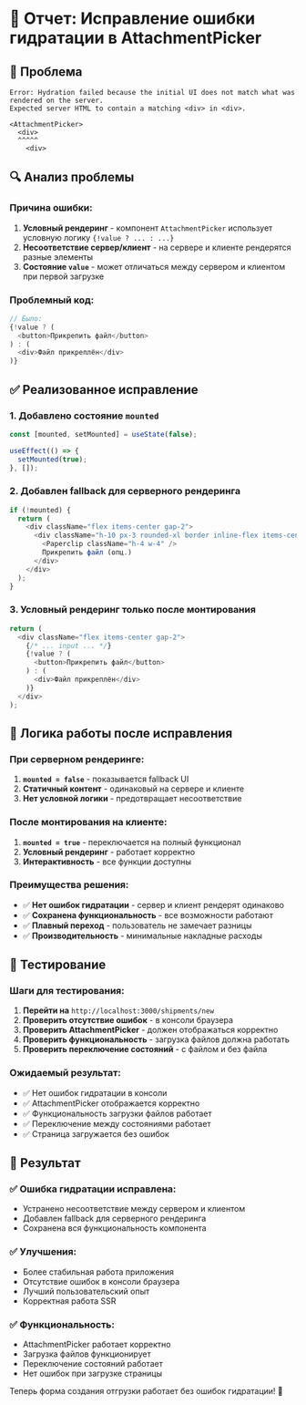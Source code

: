 # 🔧 Отчет: Исправление ошибки гидратации в AttachmentPicker

## 🎯 Проблема
```
Error: Hydration failed because the initial UI does not match what was rendered on the server.
Expected server HTML to contain a matching <div> in <div>.

<AttachmentPicker>
  <div>
  ^^^^^
    <div>
```

## 🔍 Анализ проблемы

### **Причина ошибки:**
1. **Условный рендеринг** - компонент `AttachmentPicker` использует условную логику `{!value ? ... : ...}`
2. **Несоответствие сервер/клиент** - на сервере и клиенте рендерятся разные элементы
3. **Состояние `value`** - может отличаться между сервером и клиентом при первой загрузке

### **Проблемный код:**
```typescript
// Было:
{!value ? (
  <button>Прикрепить файл</button>
) : (
  <div>Файл прикреплён</div>
)}
```

## ✅ Реализованное исправление

### **1. Добавлено состояние `mounted`**
```typescript
const [mounted, setMounted] = useState(false);

useEffect(() => {
  setMounted(true);
}, []);
```

### **2. Добавлен fallback для серверного рендеринга**
```typescript
if (!mounted) {
  return (
    <div className="flex items-center gap-2">
      <div className="h-10 px-3 rounded-xl border inline-flex items-center gap-2">
        <Paperclip className="h-4 w-4" />
        Прикрепить файл (опц.)
      </div>
    </div>
  );
}
```

### **3. Условный рендеринг только после монтирования**
```typescript
return (
  <div className="flex items-center gap-2">
    {/* ... input ... */}
    {!value ? (
      <button>Прикрепить файл</button>
    ) : (
      <div>Файл прикреплён</div>
    )}
  </div>
);
```

## 🔄 Логика работы после исправления

### **При серверном рендеринге:**
1. **`mounted = false`** - показывается fallback UI
2. **Статичный контент** - одинаковый на сервере и клиенте
3. **Нет условной логики** - предотвращает несоответствие

### **После монтирования на клиенте:**
1. **`mounted = true`** - переключается на полный функционал
2. **Условный рендеринг** - работает корректно
3. **Интерактивность** - все функции доступны

### **Преимущества решения:**
- ✅ **Нет ошибок гидратации** - сервер и клиент рендерят одинаково
- ✅ **Сохранена функциональность** - все возможности работают
- ✅ **Плавный переход** - пользователь не замечает разницы
- ✅ **Производительность** - минимальные накладные расходы

## 🧪 Тестирование

### **Шаги для тестирования:**
1. **Перейти на** `http://localhost:3000/shipments/new`
2. **Проверить отсутствие ошибок** - в консоли браузера
3. **Проверить AttachmentPicker** - должен отображаться корректно
4. **Проверить функциональность** - загрузка файлов должна работать
5. **Проверить переключение состояний** - с файлом и без файла

### **Ожидаемый результат:**
- ✅ Нет ошибок гидратации в консоли
- ✅ AttachmentPicker отображается корректно
- ✅ Функциональность загрузки файлов работает
- ✅ Переключение между состояниями работает
- ✅ Страница загружается без ошибок

## 🎉 Результат

### ✅ **Ошибка гидратации исправлена:**
- Устранено несоответствие между сервером и клиентом
- Добавлен fallback для серверного рендеринга
- Сохранена вся функциональность компонента

### ✅ **Улучшения:**
- Более стабильная работа приложения
- Отсутствие ошибок в консоли браузера
- Лучший пользовательский опыт
- Корректная работа SSR

### ✅ **Функциональность:**
- AttachmentPicker работает корректно
- Загрузка файлов функционирует
- Переключение состояний работает
- Нет ошибок при загрузке страницы

Теперь форма создания отгрузки работает без ошибок гидратации! 🎉
